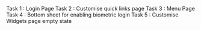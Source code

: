 Task 1 : Login Page
Task 2 : Customise quick links page
Task 3 : Menu Page
Task 4 : Bottom sheet for enabling biometric login
Task 5 : Customise Widgets page empty state
